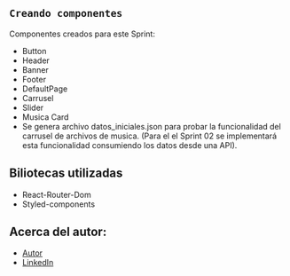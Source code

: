 

## `Creando componentes`
Componentes creados para este Sprint:
* Button 
* Header
* Banner
* Footer
* DefaultPage
* Carrusel
* Slider
* Musica Card
* Se genera archivo datos_iniciales.json para probar la funcionalidad del carrusel de archivos de musica. (Para el el Sprint 02 se implementará esta funcionalidad consumiendo los datos desde una API).

## Biliotecas utilizadas
* React-Router-Dom
* Styled-components

## Acerca del autor:

* [Autor]()
* [LinkedIn](https://www.linkedin.com/in/vlado-or/"Linkedin")
